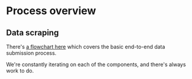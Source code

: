 # Process overview

## Data scraping

There's [a flowchart here](https://pdap.invisionapp.com/freehand/Data-intake-flow-Q01qjpCvN) which covers the basic end-to-end data submission process.&#x20;

We're constantly iterating on each of the components, and there's always work to do.
